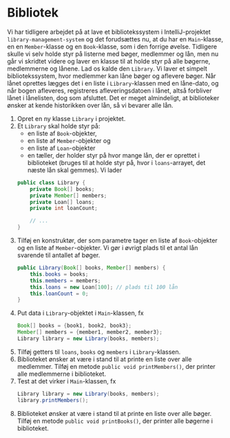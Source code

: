# Bibliotek

Vi har tidligere arbejdet på at lave et bibliotekssystem i IntelliJ-projektet `library-management-system` og det forudsættes nu, at du har en `Main`-klasse, en en `Member`-klasse og en `Book`-klasse, som i den forrige øvelse.
Tidligere skulle vi selv holde styr på listerne med bøger, medlemmer og lån, men nu går vi skridtet videre og laver en klasse til at holde styr på alle bøgerne, medlemmerne og lånene. Lad os kalde den `Library`. Vi laver et simpelt bibliotekssystem, hvor medlemmer kan låne bøger og aflevere bøger. Når lånet oprettes lægges det i en liste i `Library`-klassen med en låne-dato, og når bogen afleveres, registreres afleveringsdatoen i lånet, altså forbliver lånet i lånelisten, dog som afsluttet. Det er meget almindeligt, at biblioteker ønsker at kende historikken over lån, så vi bevarer alle lån.

1. Opret en ny klasse `Library` i projektet.
2. Et `Library` skal holde styr på:
   - en liste af `Book`-objekter, 
   - en liste af `Member`-objekter og 
   - en liste af `Loan`-objekter
   - en tæller, der holder styr på hvor mange lån, der er oprettet i biblioteket (bruges til at holde styr på, hvor i `loans`-arrayet, det næste lån skal gemmes).
   Vi lader 
    ```java
    public class Library {
        private Book[] books;
        private Member[] members;
        private Loan[] loans;
        private int loanCount;

        // ...
    }
    ```
3. Tilføj en konstruktør, der som parametre tager en liste af `Book`-objekter og en liste af `Member`-objekter. Vi gør i øvrigt plads til et antal lån svarende til antallet af bøger.
    ```java
    public Library(Book[] books, Member[] members) {
        this.books = books;
        this.members = members;
        this.loans = new Loan[100]; // plads til 100 lån
        this.loanCount = 0;
    }
    ```
4. Put data i `Library`-objektet i `Main`-klassen, fx
   ```java
   Book[] books = {book1, book2, book3};
   Member[] members = {member1, member2, member3};
   Library library = new Library(books, members);
   ```
5. Tilføj getters til `loans`, `books` og `members` i `Library`-klassen.
6. Biblioteket ønsker at være i stand til at printe en liste over alle medlemmer. Tilføj en metode `public void printMembers()`, der printer alle medlemmerne i biblioteket.
5. Test at det virker i `Main`-klassen, fx
   ```java
   Library library = new Library(books, members);
   library.printMembers();
   ```
6. Biblioteket ønsker at være i stand til at printe en liste over alle bøger. Tilføj en metode `public void printBooks()`, der printer alle bøgerne i biblioteket.